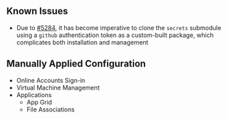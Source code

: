 ## Known Issues
+ Due to [#5284](https://github.com/NixOS/nix/pull/5284), it has become imperative to clone the `secrets` submodule using a `github` authentication token as a custom-built package, which complicates both installation and management

## Manually Applied Configuration
+ Online Accounts Sign-in
+ Virtual Machine Management
+ Applications
  * App Grid
  * File Associations